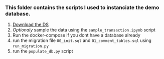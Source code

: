### This folder contains the scripts I used to instanciate the demo database.

1) [Download the DS](https://www.kaggle.com/competitions/h-and-m-personalized-fashion-recommendations/data)
2) *Optionaly* sample the data using the `sample_transaction.ipynb` script
3) Run the docker-compose if you dont have a database already
4) run the migration file `00_init.sql` and `01_comment_tables.sql` using `run_migration.py`
5) run the `populate_db.py` script


